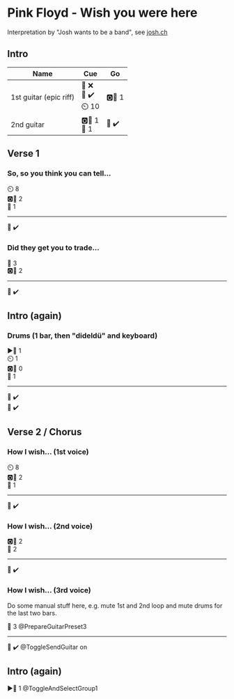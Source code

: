 # Pink Floyd - Wish you were here

Interpretation by "Josh wants to be a band", see [josh.ch](http://josh.ch)

## Intro

| Name | Cue | Go |
| --- | --- | --- |
| 1st guitar (epic riff) | 🎤 ❌<br>🎸 ✔️<br>⏲️ 10 | 🅾️🧱 1 |
| 2nd guitar | 🅾️🧱 1<br>🎸 1 | 🎸 ✔️ |

## Verse 1

### So, so you think you can tell...

⏲️ 8  
🅾️🧱 2  
🎸 1  

---

🎸 ✔️  

### Did they get you to trade...

🎸 3  
🅾️🧱 2  

---

🎸 ✔️  

## Intro (again)

### Drums (1 bar, then "dideldü" and keyboard)

▶️🧱 1  
⏲️ 1  
🅾️🧱 0  
🎹 1  

---

🎤 ✔️  
🎹 ✔️  

## Verse 2 / Chorus

### How I wish... (1st voice)

⏲️ 8  
🅾️🧱 2  
🎹 1  

---

🎹 ✔️  

### How I wish... (2nd voice)

🅾️🧱 2  
🎹 2  

---

🎸 ✔️  

### How I wish... (3rd voice)

Do some manual stuff here, e.g. mute 1st and 2nd loop and mute drums for the last two bars.

🎸 3       @PrepareGuitarPreset3  

---

🎸 ✔️      @ToggleSendGuitar on  

## Intro (again)

▶️🧱 1     @ToggleAndSelectGroup1  

